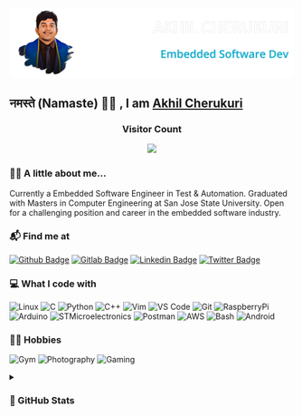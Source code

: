 ![Akhil Cherukuri Banner Image](./banner_transparent.png)

## नमस्ते (Namaste) 🙏🏻 , I am [Akhil Cherukuri](http://akhilcherukuri.com) 

<h3 align="center"> Visitor Count </h3>
<p align="center"> 
  <img src="https://profile-counter.glitch.me/akhilcherukuri/count.svg" />
</p>

### 👨‍💻 A little about me... 

Currently a Embedded Software Engineer in Test & Automation. Graduated with Masters in Computer Engineering at San Jose State University. Open for a challenging position and career in the embedded software industry.

### 📬 Find me at
[![Github Badge](http://img.shields.io/badge/-GitHub-black?style=for-the-badge&logo=github&link=https://github.com/akhilcherukuri/)](https://github.com/akhilcherukuri/)
[![Gitlab Badge](http://img.shields.io/badge/-GitLab-fca121?style=for-the-badge&logo=gitlab&link=https://gitlab.com/akhilcherukuri/)](https://gitlab.com/akhilcherukuri/)
[![Linkedin Badge](https://img.shields.io/badge/-LinkedIn-blue?style=for-the-badge&logo=Linkedin&logoColor=white&link=https://www.linkedin.com/in/akhilcherukuri/)](https://www.linkedin.com/in/akhilcherukuri)
[![Twitter Badge](https://img.shields.io/badge/-Twitter-1ca0f1?style=for-the-badge&logo=twitter&logoColor=white&link=https://twitter.com/akhilcherukuri)](https://twitter.com/akhilcherukuri)

### 💻 What I code with
![Linux](https://img.shields.io/badge/-Linux-FCC624?logo=Linux&logoColor=black&style=for-the-badge)
![C](https://img.shields.io/badge/-C-A8B9CC?logo=C&logoColor=black&style=for-the-badge)
![Python](https://img.shields.io/badge/-Python-3776AB?logo=Python&logoColor=black&style=for-the-badge)
![C++](https://img.shields.io/badge/-C++-00599C?logo=C&logoColor=black&style=for-the-badge)
![Vim](https://img.shields.io/badge/-Vim-019733?logo=Vim&logoColor=black&style=for-the-badge)
![VS Code](https://img.shields.io/badge/-Visual%20Studio%20Code-007ACC?logo=Visual%20Studio%20Code&logoColor=black&style=for-the-badge)
![Git](https://img.shields.io/badge/-Git-F05032?logo=Git&logoColor=black&style=for-the-badge)
![RaspberryPi](https://img.shields.io/badge/-Raspberry%20Pi-A22846?logo=Raspberry%20Pi&logoColor=black&style=for-the-badge)
![Arduino](https://img.shields.io/badge/-Arduino-00979D?logo=Arduino&logoColor=black&style=for-the-badge)
![STMicroelectronics](https://img.shields.io/badge/-STM32-03234B?logo=STMicroelectronics&logoColor=black&style=for-the-badge)
![Postman](https://img.shields.io/badge/-Postman-FF6C37?logo=Postman&logoColor=black&style=for-the-badge)
![AWS](https://img.shields.io/badge/-AWS%20IOT-232F3E?logo=Amazon%20AWS&logoColor=white&style=for-the-badge)
![Bash](https://img.shields.io/badge/-Bash-4EAA25?logo=GNU%20Bash&logoColor=black&style=for-the-badge)
![Android](https://img.shields.io/badge/-Android-3DDC84?logo=Android&logoColor=black&style=for-the-badge)

### 🤸‍♂️ Hobbies
![Gym](https://img.shields.io/badge/-Gym-4285F4?logo=Google%20Fit&logoColor=black&style=for-the-badge)
![Photography](https://img.shields.io/badge/-Photography-0672CB?logo=Photobucket&logoColor=black&style=for-the-badge)
![Gaming](https://img.shields.io/badge/-Gaming-107C10?logo=Xbox&logoColor=black&style=for-the-badge)

<details>
  <summary><h3>🚀 GitHub Stats </h3></summary>
<p align="center">
<img align="center" src="https://github-readme-streak-stats.herokuapp.com/?user=akhilcherukuri&theme=github-dark-blue&hide_border=true&date_format=n%2Fj%5B%2FY%5D" alt="Akhil's Github Stats" />
</p>
</details>
